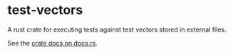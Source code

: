 # test-vectors

A rust crate for executing tests against test vectors stored in external files.

See the [crate docs on docs.rs](https://doc.rs/test-vectors).
